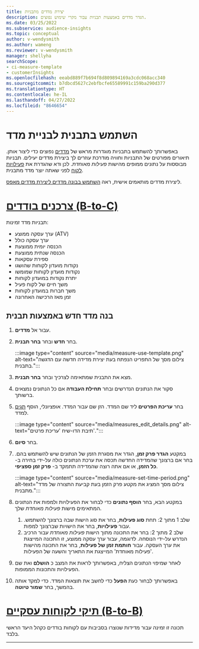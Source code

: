 ```yaml
---
title: יצירת מדדים מתבניות
description: הגדר מדדים באמצעות תבניות עבור מקרי שימוש נפוצים.
ms.date: 03/25/2022
ms.subservice: audience-insights
ms.topic: conceptual
author: v-wendysmith
ms.author: wameng
ms.reviewer: v-wendysmith
manager: shellyha
searchScope:
- ci-measure-template
- customerInsights
ms.openlocfilehash: eeabd889f7b694f8d809894169a3cdc068acc340
ms.sourcegitcommit: b7dbcd5627c2ebfbcfe65589991c159ba290d377
ms.translationtype: HT
ms.contentlocale: he-IL
ms.lasthandoff: 04/27/2022
ms.locfileid: "8646654"
---
```

# <a name="use-a-template-to-build-a-measure"></a>השתמש בתבנית לבניית מדד

באפשרותך להשתמש בתבניות מוגדרות מראש של [מדדים](measures.md) נפוצים כדי ליצור אותן. תיאורים מפורטים של התבניות וחוויה מודרכת עוזרים לך ביצירת מדדים יעילים. תבניות מבוססות על נתונים ממופים מהישות *פעילות מאוחדת*. לכן ודא שהגדרת את [פעילויות לקוח](activities.md) לפני שאתה יוצר מדד מתבנית.

ליצירת מדדים מותאמים אישית, ראה [השתמש בבונה מדדים ליצירת מדדים מאפס](measure-builder.md).

# <a name="individual-consumers-b-to-c"></a>[צרכנים בודדים (B-to-C)](#tab/b2c)

תבניות מדד זמינות: 
- ערך עסקה ממוצע (ATV)
- ערך עסקה כולל
- הכנסה יומית ממוצעת
- הכנסה שנתית ממוצעת
- ספירת עסקאות
- נקודות מועדון לקוחות שהושגו
- נקודות מועדון לקוחות שמומשו
- יתרת נקודות במועדון לקוחות
- משך חיים של לקוח פעיל
- משך חברות במועדון לקוחות
- זמן מאז הרכישה האחרונה

## <a name="build-a-new-measure-using-a-template"></a>בנה מדד חדש באמצעות תבנית

1. עבור אל **מדדים**.

1. בחר **חדש** ובחר **בחר תבנית**.

   :::image type="content" source="media/measure-use-template.png" alt-text="צילום מסך של התפריט הנפתח בעת יצירת מדידה חדשה עם הדגשה בתבנית.":::

1. מצא את התבנית שמתאימה לצרכיך ובחר **בחר תבנית**.

1. סקור את הנתונים הנדרשים ובחר **תחילת העבודה** אם כל הנתונים נמצאים ברשותך.

1. בחר **עריכת הפרטים** ליד שם המדד. הזן שם עבור המדד. אופציונלי, הוסף [תגים](work-with-tags-columns.md#manage-tags) למדד.

   :::image type="content" source="media/measures_edit_details.png" alt-text="תיבת הדו-שיח 'עריכת פרטים'.":::

1. בחר **סיום**.

1. במקטע **הגדר פרק זמן**, הגדר את מסגרת הזמן של הנתונים שיש להשתמש בהם. בחר אם ברצונך שהמדידה החדשה תכסה את ערכת הנתונים כולה על-ידי בחירה ב- **כל הזמן**, או אם אתה רוצה שהמדידה תתמקד ב- **פרק זמן ספציפי**.

   :::image type="content" source="media/measure-set-time-period.png" alt-text="צילום מסך המציג את מקטע פרק הזמן בעת קביעת התצורה של מדד מתבנית.":::

1. במקטע הבא, בחר **הוסף נתונים** כדי לבחור את הפעילויות ולמפות את הנתונים המתאימים מישות *פעילות מאוחדת* שלך.

    1. שלב 1 מתוך 2: תחת **סוג פעילות**, בחר את סוג הישות שבה ברצונך להשתמש. עבור **פעילויות**, בחר את הישויות שברצונך למפות.
    1. שלב 2 מתוך 2: בחר את התכונה מתוך הישות *פעילות מאוחדת* עבור הרכיב הנדרש על-ידי הנוסחה. לדוגמה, עבור ערך עסקה ממוצע, זו התכונה המייצגת את ערך העסקה. עבור **חותמת זמן של פעילות**, בחר את התכונה מהישות 'פעילות מאוחדת' המייצגת את התאריך והשעה של הפעילות.
   
1. לאחר שמיפוי הנתונים הצליח, באפשרותך לראות את המצב כ **הושלם** ואת שם הפעילויות והתכונות הממופות.

1. באפשרותך לבחור כעת **הפעל** כדי לחשב את תוצאות המדד. כדי למקד אותה בהמשך, בחר **שמור טיוטה**.

# <a name="business-accounts-b-to-b"></a>[תיקי לקוחות עסקיים (B-to-B)](#tab/b2b)

תכונה זו זמינה עבור מדידות שנוצרו בסביבות עם לקוחות בודדים כקהל היעד הראשי בלבד.

---
